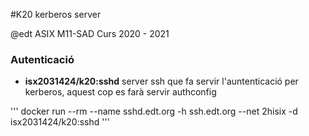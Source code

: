 #K20 kerberos server

@edt ASIX M11-SAD Curs 2020 - 2021

### Autenticació
* **isx2031424/k20:sshd** server ssh que fa servir l'auntenticació per kerberos, aquest cop es farà servir authconfig

'''
docker run --rm --name sshd.edt.org -h ssh.edt.org --net 2hisix -d isx2031424/k20:sshd
'''
